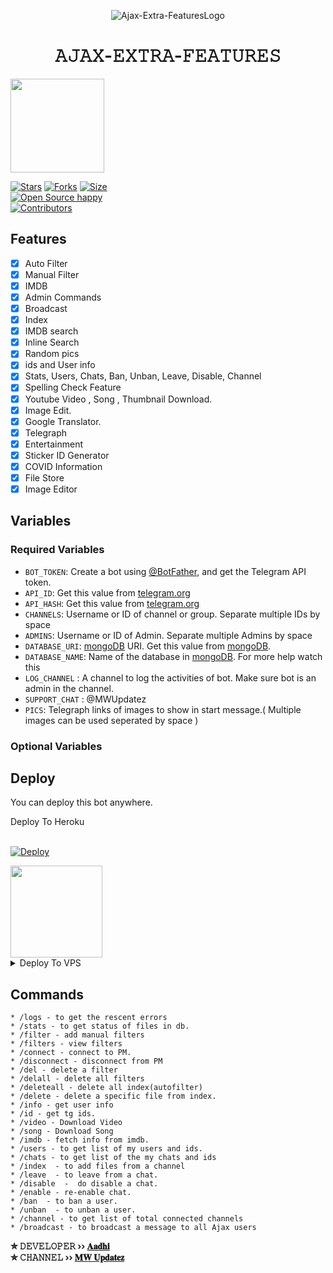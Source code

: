<p align="center">
  <img src="assets/AJAX.png" alt="Ajax-Extra-FeaturesLogo">
</p>
<h1 align="center">
  <b>𝙰𝙹𝙰𝚇-𝙴𝚇𝚃𝚁𝙰-𝙵𝙴𝙰𝚃𝚄𝚁𝙴𝚂</b>
</h1>

<a href="https://youtube.com/channel/UCf_dVNrilcT0V2R--HbYpMA">
  <img src="https://img.shields.io/badge/𝚂𝚄𝙱𝚂𝙲𝚁𝙸𝙱𝙴-black?logo=youtube" width="150">


[![Stars](https://img.shields.io/github/stars/Aadhi000/Ajax-Extra-Features?style=flat-square&color=green)](https://github.com/Aadhi000/Ajax-Extra-Features/stargazers)
[![Forks](https://img.shields.io/github/forks/Aadhi000/Ajax-Extra-Features?style=flat-square&color=blue)](https://github.com/Aadhi000/Ajax-Extra-Features/fork)
[![Size](https://img.shields.io/github/repo-size/Aadhi000/Ajax-Extra-Features?style=flat-square&color=red)](https://github.com/Aadhi000/Ajax-Extra-Features)   
[![Open Source happy ](https://badges.frapsoft.com/os/v2/open-source.svg?v=103)](https://github.com/Aadhi000/Ajax-Extra-Features)   
[![Contributors](https://img.shields.io/github/contributors/Aadhi000/Ajax-Extra-Features?style=flat-square&color=green)](https://github.com/Aadhi000/Ajax-Extra-Features/graphs/contributors)
## Features

- [x] Auto Filter
- [x] Manual Filter
- [x] IMDB
- [x] Admin Commands
- [x] Broadcast
- [x] Index
- [x] IMDB search
- [x] Inline Search
- [x] Random pics
- [x] ids and User info 
- [x] Stats, Users, Chats, Ban, Unban, Leave, Disable, Channel
- [x] Spelling Check Feature
- [x] Youtube Video , Song , Thumbnail Download.
- [x] Image Edit.
- [x] Google Translator.
- [x] Telegraph
- [x] Entertainment
- [x] Sticker ID Generator
- [x] COVID Information
- [x] File Store
- [X] Image Editor

## Variables

### Required Variables
* `BOT_TOKEN`: Create a bot using [@BotFather](https://telegram.dog/BotFather), and get the Telegram API token.
* `API_ID`: Get this value from [telegram.org](https://my.telegram.org/apps)
* `API_HASH`: Get this value from [telegram.org](https://my.telegram.org/apps)
* `CHANNELS`: Username or ID of channel or group. Separate multiple IDs by space
* `ADMINS`: Username or ID of Admin. Separate multiple Admins by space
* `DATABASE_URI`: [mongoDB](https://www.mongodb.com) URI. Get this value from [mongoDB](https://www.mongodb.com).
* `DATABASE_NAME`: Name of the database in [mongoDB](https://www.mongodb.com). For more help watch this 
* `LOG_CHANNEL` : A channel to log the activities of bot. Make sure bot is an admin in the channel.
* `SUPPORT_CHAT` : @MWUpdatez
* `PICS`: Telegraph links of images to show in start message.( Multiple images can be used seperated by space )
### Optional Variables

## Deploy
You can deploy this bot anywhere.


<summary>Deploy To Heroku</summary>
<br>
<p>
<a href="https://heroku.com/deploy?template=https://github.com/Badsha323/My-love">
  <img src="https://www.herokucdn.com/deploy/button.svg" alt="Deploy">
</a>
</p>

<a href="https://youtu.be/kB9TkCs8cX0">
  <img src="https://img.shields.io/badge/How%20to-Deploy-red?logo=youtube" width="147">
</a><br>

<details><summary>Deploy To VPS</summary>
<p>
<pre>
git clone https://github.com/Aadhi000/Ajax-Extra-Features
# Install Packages
pip3 install -r requirements.txt
Edit info.py with variables as given below then run bot
python3 bot.py
</pre>
</p>
</details>


## Commands
```
* /logs - to get the rescent errors
* /stats - to get status of files in db.
* /filter - add manual filters
* /filters - view filters
* /connect - connect to PM.
* /disconnect - disconnect from PM
* /del - delete a filter
* /delall - delete all filters
* /deleteall - delete all index(autofilter)
* /delete - delete a specific file from index.
* /info - get user info
* /id - get tg ids.
* /video - Download Video
* /song - Download Song
* /imdb - fetch info from imdb.
* /users - to get list of my users and ids.
* /chats - to get list of the my chats and ids 
* /index  - to add files from a channel
* /leave  - to leave from a chat.
* /disable  -  do disable a chat.
* /enable - re-enable chat.
* /ban  - to ban a user.
* /unban  - to unban a user.
* /channel - to get list of total connected channels
* /broadcast - to broadcast a message to all Ajax users
```

<b>✮ 𝙳𝙴𝚅𝙴𝙻𝙾𝙿𝙴𝚁 ›› [𝐀𝐚𝐝𝐡𝐢](https://t.me/Aadhi011)</b>                                                                                                                                                                                     
<b>✮ 𝙲𝙷𝙰𝙽𝙽𝙴𝙻 ›› [𝐌𝐖 𝐔𝐩𝐝𝐚𝐭𝐞𝐳](https://t.me/MWUpdatez)</b>
